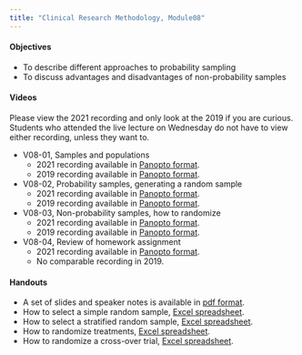 ```yaml
---
title: "Clinical Research Methodology, Module08"
---
```


#### Objectives

+ To describe different approaches to probability sampling
+ To discuss advantages and disadvantages of non-probability samples


#### Videos

Please view the 2021 recording and only look at the 2019 if you are curious. Students who attended the live lecture on Wednesday do not have to view either recording, unless they want to.

+ V08-01, Samples and populations
  + 2021 recording available in [Panopto format](https://umkc.hosted.panopto.com/Panopto/Pages/Viewer.aspx?id=4f92d4c6-b292-4fc6-8efb-acec014299ab).
  + 2019 recording available in [Panopto format](https://umkc.hosted.panopto.com/Panopto/Pages/Viewer.aspx?id=95620fdb-6ee9-4101-82ad-aa0d014a95f3).
+ V08-02, Probability samples, generating a random sample
  + 2021 recording available in [Panopto format](https://umkc.hosted.panopto.com/Panopto/Pages/Viewer.aspx?id=c0bcba8e-f928-4594-8bf3-acec01494ec8).
  + 2019 recording available in [Panopto format](https://umkc.hosted.panopto.com/Panopto/Pages/Viewer.aspx?id=d4284bc9-ec4d-4ed4-bc5e-aa0d0151a8bb).
+ V08-03, Non-probability samples, how to randomize
  + 2021 recording available in [Panopto format](https://umkc.hosted.panopto.com/Panopto/Pages/Viewer.aspx?id=1c3756f7-e3db-4fab-8c9d-acec0150b4fd).
  + 2019 recording available in [Panopto format](https://umkc.hosted.panopto.com/Panopto/Pages/Viewer.aspx?id=a044e141-96c4-48e9-9fd6-aa0d01574fc5).
+ V08-04, Review of homework assignment
  + 2021 recording available in [Panopto format](https://umkc.hosted.panopto.com/Panopto/Pages/Viewer.aspx?id=57f2027a-7a7f-46d7-9e53-acec015996fa).
  + No comparable recording in 2019.

#### Handouts

+ A set of slides and speaker notes is available in [pdf format](http://www.pmean.com/clinical-research-methods/video08-slides-and-speaker-notes.pdf).
+ How to select a simple random sample, [Excel spreadsheet](https://github.com/pmean/classes/blob/master/clinical-research-methodology/data/random01.xlsx).
+ How to select a stratified random sample, [Excel spreadsheet](https://github.com/pmean/classes/blob/master/clinical-research-methodology/data/random02.xlsx).
+ How to randomize treatments, [Excel spreadsheet](https://github.com/pmean/classes/blob/master/clinical-research-methodology/data/random03.xlsx).
+ How to randomize a cross-over trial, [Excel spreadsheet](https://github.com/pmean/classes/blob/master/clinical-research-methodology/data/random04.xlsx).
